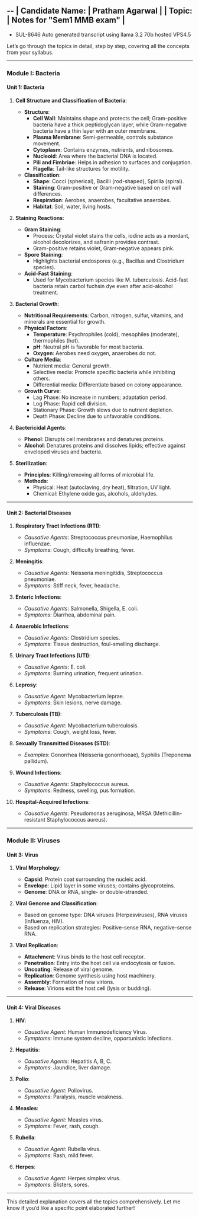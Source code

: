 --
| Candidate Name: | Pratham Agarwal |
| Topic: | Notes for "Sem1 MMB exam" |
---
* SUL-8646 Auto generated transcript using llama 3.2 70b hosted VPS4.5

Let’s go through the topics in detail, step by step, covering all the concepts from your syllabus.

---

### **Module I: Bacteria**

#### **Unit 1: Bacteria**

1. **Cell Structure and Classification of Bacteria**:
   - **Structure**:
     - **Cell Wall**: Maintains shape and protects the cell; Gram-positive bacteria have a thick peptidoglycan layer, while Gram-negative bacteria have a thin layer with an outer membrane.
     - **Plasma Membrane**: Semi-permeable, controls substance movement.
     - **Cytoplasm**: Contains enzymes, nutrients, and ribosomes.
     - **Nucleoid**: Area where the bacterial DNA is located.
     - **Pili and Fimbriae**: Helps in adhesion to surfaces and conjugation.
     - **Flagella**: Tail-like structures for motility.
   - **Classification**:
     - **Shape**: Cocci (spherical), Bacilli (rod-shaped), Spirilla (spiral).
     - **Staining**: Gram-positive or Gram-negative based on cell wall differences.
     - **Respiration**: Aerobes, anaerobes, facultative anaerobes.
     - **Habitat**: Soil, water, living hosts.

2. **Staining Reactions**:
   - **Gram Staining**:
     - Process: Crystal violet stains the cells, iodine acts as a mordant, alcohol decolorizes, and safranin provides contrast.
     - Gram-positive retains violet, Gram-negative appears pink.
   - **Spore Staining**:
     - Highlights bacterial endospores (e.g., Bacillus and Clostridium species).
   - **Acid-Fast Staining**:
     - Used for Mycobacterium species like M. tuberculosis. Acid-fast bacteria retain carbol fuchsin dye even after acid-alcohol treatment.

3. **Bacterial Growth**:
   - **Nutritional Requirements**: Carbon, nitrogen, sulfur, vitamins, and minerals are essential for growth.
   - **Physical Factors**:
     - **Temperature**: Psychrophiles (cold), mesophiles (moderate), thermophiles (hot).
     - **pH**: Neutral pH is favorable for most bacteria.
     - **Oxygen**: Aerobes need oxygen, anaerobes do not.
   - **Culture Media**:
     - Nutrient media: General growth.
     - Selective media: Promote specific bacteria while inhibiting others.
     - Differential media: Differentiate based on colony appearance.
   - **Growth Curve**:
     - Lag Phase: No increase in numbers; adaptation period.
     - Log Phase: Rapid cell division.
     - Stationary Phase: Growth slows due to nutrient depletion.
     - Death Phase: Decline due to unfavorable conditions.

4. **Bactericidal Agents**:
   - **Phenol**: Disrupts cell membranes and denatures proteins.
   - **Alcohol**: Denatures proteins and dissolves lipids; effective against enveloped viruses and bacteria.

5. **Sterilization**:
   - **Principles**: Killing/removing all forms of microbial life.
   - **Methods**:
     - Physical: Heat (autoclaving, dry heat), filtration, UV light.
     - Chemical: Ethylene oxide gas, alcohols, aldehydes.

---

#### **Unit 2: Bacterial Diseases**

1. **Respiratory Tract Infections (RTI)**: 
   - *Causative Agents*: Streptococcus pneumoniae, Haemophilus influenzae.
   - *Symptoms*: Cough, difficulty breathing, fever.

2. **Meningitis**:
   - *Causative Agents*: Neisseria meningitidis, Streptococcus pneumoniae.
   - *Symptoms*: Stiff neck, fever, headache.

3. **Enteric Infections**:
   - *Causative Agents*: Salmonella, Shigella, E. coli.
   - *Symptoms*: Diarrhea, abdominal pain.

4. **Anaerobic Infections**:
   - *Causative Agents*: Clostridium species.
   - *Symptoms*: Tissue destruction, foul-smelling discharge.

5. **Urinary Tract Infections (UTI)**:
   - *Causative Agents*: E. coli.
   - *Symptoms*: Burning urination, frequent urination.

6. **Leprosy**:
   - *Causative Agent*: Mycobacterium leprae.
   - *Symptoms*: Skin lesions, nerve damage.

7. **Tuberculosis (TB)**:
   - *Causative Agent*: Mycobacterium tuberculosis.
   - *Symptoms*: Cough, weight loss, fever.

8. **Sexually Transmitted Diseases (STD)**:
   - *Examples*: Gonorrhea (Neisseria gonorrhoeae), Syphilis (Treponema pallidum).

9. **Wound Infections**:
   - *Causative Agents*: Staphylococcus aureus.
   - *Symptoms*: Redness, swelling, pus formation.

10. **Hospital-Acquired Infections**:
    - *Causative Agents*: Pseudomonas aeruginosa, MRSA (Methicillin-resistant Staphylococcus aureus).

---

### **Module II: Viruses**

#### **Unit 3: Virus**

1. **Viral Morphology**:
   - **Capsid**: Protein coat surrounding the nucleic acid.
   - **Envelope**: Lipid layer in some viruses; contains glycoproteins.
   - **Genome**: DNA or RNA, single- or double-stranded.

2. **Viral Genome and Classification**:
   - Based on genome type: DNA viruses (Herpesviruses), RNA viruses (Influenza, HIV).
   - Based on replication strategies: Positive-sense RNA, negative-sense RNA.

3. **Viral Replication**:
   - **Attachment**: Virus binds to the host cell receptor.
   - **Penetration**: Entry into the host cell via endocytosis or fusion.
   - **Uncoating**: Release of viral genome.
   - **Replication**: Genome synthesis using host machinery.
   - **Assembly**: Formation of new virions.
   - **Release**: Virions exit the host cell (lysis or budding).

---

#### **Unit 4: Viral Diseases**

1. **HIV**:
   - *Causative Agent*: Human Immunodeficiency Virus.
   - *Symptoms*: Immune system decline, opportunistic infections.

2. **Hepatitis**:
   - *Causative Agents*: Hepatitis A, B, C.
   - *Symptoms*: Jaundice, liver damage.

3. **Polio**:
   - *Causative Agent*: Poliovirus.
   - *Symptoms*: Paralysis, muscle weakness.

4. **Measles**:
   - *Causative Agent*: Measles virus.
   - *Symptoms*: Fever, rash, cough.

5. **Rubella**:
   - *Causative Agent*: Rubella virus.
   - *Symptoms*: Rash, mild fever.

6. **Herpes**:
   - *Causative Agent*: Herpes simplex virus.
   - *Symptoms*: Blisters, sores.

---

This detailed explanation covers all the topics comprehensively. Let me know if you’d like a specific point elaborated further!
